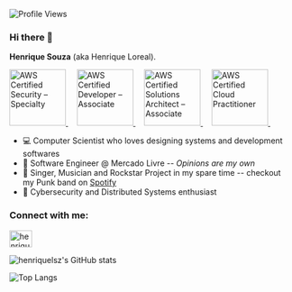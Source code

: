![Profile Views](https://img.shields.io/badge/dynamic/json?logo=github&label=Visitors&color=orange&style=for-the-badge&query=%24.count&url=https%3A%2F%2Fapi.countapi.xyz%2Fhit%2Fgithub.com%2Fhenriquelsz%2FREADME.md)

### Hi there 👋

**Henrique Souza** (aka Henrique Loreal).

<p align="left">
<a 
   href="https://www.credly.com/badges/914c734b-38f8-4a95-8c59-cb65eee8a66f/public_url"
   target="_blank" 
   title="Badge AWS Certified Security – Specialty" 
   alt="AWS Certified Security – Specialty">
   <img 
      src="https://images.credly.com/size/680x680/images/53acdae5-d69f-4dda-b650-d02ed7a50dd7/image.png"
      alt="AWS Certified Security – Specialty"
      width="100px" 
      style="max-width:100px;"
      />
</a>&nbsp; &nbsp;
<a 
   href="https://www.credly.com/badges/399595b0-d30c-410d-9a3a-fa3c77a15514/public_url"
   target="_blank" 
   title="Badge AWS Developer – Associate" 
   alt="AWS Certified Developer – Associate">
   <img 
      src="https://images.credly.com/size/680x680/images/b9feab85-1a43-4f6c-99a5-631b88d5461b/image.png"
      alt="AWS Certified Developer – Associate"
      width="100px" 
      style="max-width:100px;"
      />
</a>&nbsp; &nbsp;
<a 
   href="https://www.credly.com/badges/d83490a1-96ae-4ab4-bdea-91d30a1a15ec/public_url"
   target="_blank" 
   title="Badge AWS Certified Solutions Architect – Associate" 
   alt="AWS Certified Solutions Architect – Associate">
   <img 
      src="https://images.credly.com/size/220x220/images/0e284c3f-5164-4b21-8660-0d84737941bc/image.png"
      alt="AWS Certified Solutions Architect – Associate"
      width="100px" 
      style="max-width:100px;"
      />
</a>&nbsp; &nbsp;
<a 
   href="https://www.credly.com/badges/0931f88f-c1a2-4e9a-8887-79898e9acb18/public_url"
   target="_blank" 
   title="Badge AWS Certified Cloud Practitioner" 
   alt="AWS Certified Cloud Practitioner">
   <img 
      src="https://images.credly.com/size/220x220/images/00634f82-b07f-4bbd-a6bb-53de397fc3a6/image.png"
      alt="AWS Certified Cloud Practitioner"
      width="100px" 
      style="max-width:100px;"
      />
</a>&nbsp; &nbsp;
</p>

- 💻 Computer Scientist who loves designing systems and development softwares
- 🚀 Software Engineer @ Mercado Livre -- *Opinions are my own*
- :guitar: Singer, Musician and Rockstar Project in my spare time -- checkout my Punk band on [Spotify](https://open.spotify.com/intl-pt/artist/7i8BsqjWKmL30Cqi8TapHH?si=FtuC1IClSZKNiGe5rfqUlg)
- :brain: Cybersecurity and Distributed Systems enthusiast

<h3 align="left">Connect with me:</h3>
<p align="left">
<a href="https://www.linkedin.com/in/henrique-leonardo-souza/" target="blank"><img align="center" src="https://raw.githubusercontent.com/rahuldkjain/github-profile-readme-generator/master/src/images/icons/Social/linked-in-alt.svg" alt="henrique_souza" height="30" width="40" /></a>
</p>

![henriquelsz's GitHub stats](https://github-readme-stats-sigma-five.vercel.app/api?username=henriquelsz&theme=react&line_height=40&hide=css)

![Top Langs](https://github-readme-stats-sigma-five.vercel.app/api/top-langs/?username=henriquelsz&theme=react&line_height=40&hide=css)
